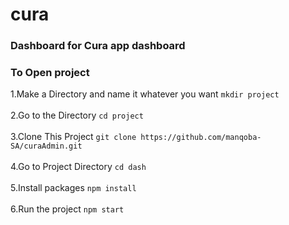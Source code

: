 # cura
### Dashboard for Cura app dashboard

### To Open project
1.Make a Directory and name it whatever you want `mkdir project`<br/><br/>
2.Go to the Directory  `cd project`<br/><br/>
3.Clone This Project `git clone https://github.com/manqoba-SA/curaAdmin.git`<br/><br/>
4.Go to Project Directory `cd dash`<br/><br/>
5.Install packages `npm install`<br/><br/>
6.Run the project `npm start`<br/><br/>
